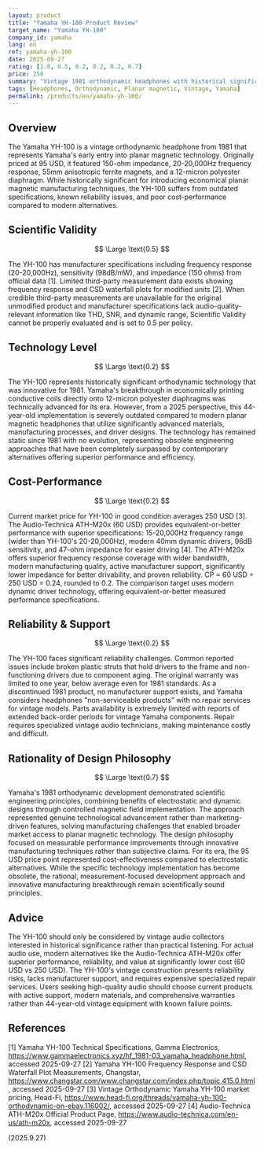 ```yaml
---
layout: product
title: "Yamaha YH-100 Product Review"
target_name: "Yamaha YH-100"
company_id: yamaha
lang: en
ref: yamaha-yh-100
date: 2025-09-27
rating: [1.8, 0.5, 0.2, 0.2, 0.2, 0.7]
price: 250
summary: "Vintage 1981 orthodynamic headphones with historical significance but severely outdated performance and reliability issues"
tags: [Headphones, Orthodynamic, Planar magnetic, Vintage, Yamaha]
permalink: /products/en/yamaha-yh-100/
---
```

## Overview

The Yamaha YH-100 is a vintage orthodynamic headphone from 1981 that represents Yamaha's early entry into planar magnetic technology. Originally priced at 95 USD, it featured 150-ohm impedance, 20-20,000Hz frequency response, 55mm anisotropic ferrite magnets, and a 12-micron polyester diaphragm. While historically significant for introducing economical planar magnetic manufacturing techniques, the YH-100 suffers from outdated specifications, known reliability issues, and poor cost-performance compared to modern alternatives.

## Scientific Validity

$$ \Large \text{0.5} $$

The YH-100 has manufacturer specifications including frequency response (20-20,000Hz), sensitivity (98dB/mW), and impedance (150 ohms) from official data [1]. Limited third-party measurement data exists showing frequency response and CSD waterfall plots for modified units [2]. When credible third-party measurements are unavailable for the original unmodified product and manufacturer specifications lack audio-quality-relevant information like THD, SNR, and dynamic range, Scientific Validity cannot be properly evaluated and is set to 0.5 per policy.

## Technology Level

$$ \Large \text{0.2} $$

The YH-100 represents historically significant orthodynamic technology that was innovative for 1981. Yamaha's breakthrough in economically printing conductive coils directly onto 12-micron polyester diaphragms was technically advanced for its era. However, from a 2025 perspective, this 44-year-old implementation is severely outdated compared to modern planar magnetic headphones that utilize significantly advanced materials, manufacturing processes, and driver designs. The technology has remained static since 1981 with no evolution, representing obsolete engineering approaches that have been completely surpassed by contemporary alternatives offering superior performance and efficiency.

## Cost-Performance

$$ \Large \text{0.2} $$

Current market price for YH-100 in good condition averages 250 USD [3]. The Audio-Technica ATH-M20x (60 USD) provides equivalent-or-better performance with superior specifications: 15-20,000Hz frequency range (wider than YH-100's 20-20,000Hz), modern 40mm dynamic drivers, 96dB sensitivity, and 47-ohm impedance for easier driving [4]. The ATH-M20x offers superior frequency response coverage with wider bandwidth, modern manufacturing quality, active manufacturer support, significantly lower impedance for better drivability, and proven reliability. CP = 60 USD ÷ 250 USD = 0.24, rounded to 0.2. The comparison target uses modern dynamic driver technology, offering equivalent-or-better measured performance specifications.

## Reliability & Support

$$ \Large \text{0.2} $$

The YH-100 faces significant reliability challenges. Common reported issues include broken plastic struts that hold drivers to the frame and non-functioning drivers due to component aging. The original warranty was limited to one year, below average even for 1981 standards. As a discontinued 1981 product, no manufacturer support exists, and Yamaha considers headphones "non-serviceable products" with no repair services for vintage models. Parts availability is extremely limited with reports of extended back-order periods for vintage Yamaha components. Repair requires specialized vintage audio technicians, making maintenance costly and difficult.

## Rationality of Design Philosophy

$$ \Large \text{0.7} $$

Yamaha's 1981 orthodynamic development demonstrated scientific engineering principles, combining benefits of electrostatic and dynamic designs through controlled magnetic field implementation. The approach represented genuine technological advancement rather than marketing-driven features, solving manufacturing challenges that enabled broader market access to planar magnetic technology. The design philosophy focused on measurable performance improvements through innovative manufacturing techniques rather than subjective claims. For its era, the 95 USD price point represented cost-effectiveness compared to electrostatic alternatives. While the specific technology implementation has become obsolete, the rational, measurement-focused development approach and innovative manufacturing breakthrough remain scientifically sound principles.

## Advice

The YH-100 should only be considered by vintage audio collectors interested in historical significance rather than practical listening. For actual audio use, modern alternatives like the Audio-Technica ATH-M20x offer superior performance, reliability, and value at significantly lower cost (60 USD vs 250 USD). The YH-100's vintage construction presents reliability risks, lacks manufacturer support, and requires expensive specialized repair services. Users seeking high-quality audio should choose current products with active support, modern materials, and comprehensive warranties rather than 44-year-old vintage equipment with known failure points.

## References

[1] Yamaha YH-100 Technical Specifications, Gamma Electronics, https://www.gammaelectronics.xyz/hf_1981-03_yamaha_headphone.html, accessed 2025-09-27
[2] Yamaha YH-100 Frequency Response and CSD Waterfall Plot Measurements, Changstar, https://www.changstar.com/www.changstar.com/index.php/topic,415.0.html, accessed 2025-09-27
[3] Vintage Orthodynamic Yamaha YH-100 market pricing, Head-Fi, https://www.head-fi.org/threads/yamaha-yh-100-orthodynamic-on-ebay.116002/, accessed 2025-09-27
[4] Audio-Technica ATH-M20x Official Product Page, https://www.audio-technica.com/en-us/ath-m20x, accessed 2025-09-27

(2025.9.27)